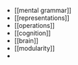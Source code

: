 - [[mental grammar]]
- [[representations]]
- [[operations]]
- [[cognition]]
- [[brain]]
- [[modularity]]
- 